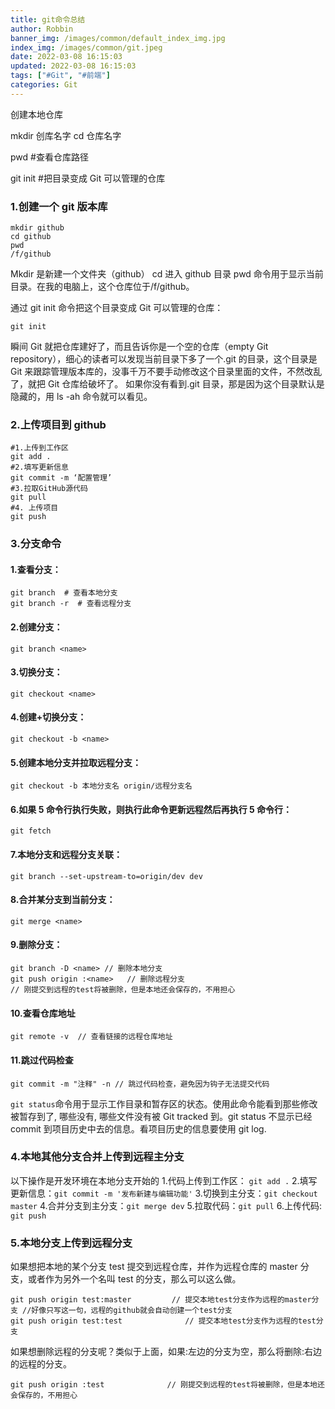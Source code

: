 ```yaml
---
title: git命令总结
author: Robbin
banner_img: /images/common/default_index_img.jpg
index_img: /images/common/git.jpeg
date: 2022-03-08 16:15:03
updated: 2022-03-08 16:15:03
tags: ["#Git", "#前端"]
categories: Git
---
```


创建本地仓库

mkdir 创库名字
cd 仓库名字

pwd #查看仓库路径

git init #把目录变成 Git 可以管理的仓库

### 1.创建一个 git 版本库

```
mkdir github
cd github
pwd
/f/github
```

Mkdir 是新建一个文件夹（github）
cd 进入 github 目录
pwd 命令用于显示当前目录。在我的电脑上，这个仓库位于/f/github。

通过 git init 命令把这个目录变成 Git 可以管理的仓库：

```
git init
```

瞬间 Git 就把仓库建好了，而且告诉你是一个空的仓库（empty Git repository），细心的读者可以发现当前目录下多了一个.git 的目录，这个目录是 Git 来跟踪管理版本库的，没事千万不要手动修改这个目录里面的文件，不然改乱了，就把 Git 仓库给破坏了。
如果你没有看到.git 目录，那是因为这个目录默认是隐藏的，用 ls -ah 命令就可以看见。

### 2.上传项目到 github

```
#1.上传到工作区
git add .
#2.填写更新信息
git commit -m ‘配置管理’
#3.拉取GitHub源代码
git pull
#4. 上传项目
git push
```

### 3.分支命令

#### 1.查看分支：

```
git branch  # 查看本地分支
git branch -r  # 查看远程分支
```

#### 2.创建分支：

```
git branch <name>
```

#### 3.切换分支：

```
git checkout <name>
```

#### 4.创建+切换分支：

```
git checkout -b <name>
```

#### 5.创建本地分支并拉取远程分支：

```
git checkout -b 本地分支名 origin/远程分支名
```

#### 6.如果 5 命令行执行失败，则执行此命令更新远程然后再执行 5 命令行：

```
git fetch
```

#### 7.本地分支和远程分支关联：

```
git branch --set-upstream-to=origin/dev dev
```

#### 8.合并某分支到当前分支：

```
git merge <name>
```

#### 9.删除分支：

```
git branch -D <name> // 删除本地分支
git push origin :<name>   // 删除远程分支
// 刚提交到远程的test将被删除，但是本地还会保存的，不用担心
```

#### 10.查看仓库地址

```
git remote -v  // 查看链接的远程仓库地址
```

#### 11.跳过代码检查

```
git commit -m "注释" -n // 跳过代码检查，避免因为钩子无法提交代码
```

`git status`命令用于显示工作目录和暂存区的状态。使用此命令能看到那些修改被暂存到了, 哪些没有, 哪些文件没有被 Git tracked 到。git status 不显示已经 commit 到项目历史中去的信息。看项目历史的信息要使用 git log.

### 4.本地其他分支合并上传到远程主分支

以下操作是开发环境在本地分支开始的 1.代码上传到工作区： `git add .` 2.填写更新信息：`git commit -m '发布新建与编辑功能'` 3.切换到主分支：`git checkout master` 4.合并分支到主分支：`git merge dev` 5.拉取代码：`git pull` 6.上传代码: `git push`

### 5.本地分支上传到远程分支

如果想把本地的某个分支 test 提交到远程仓库，并作为远程仓库的 master 分支，或者作为另外一个名叫 test 的分支，那么可以这么做。

```
git push origin test:master         // 提交本地test分支作为远程的master分支 //好像只写这一句，远程的github就会自动创建一个test分支
git push origin test:test              // 提交本地test分支作为远程的test分支
```

如果想删除远程的分支呢？类似于上面，如果:左边的分支为空，那么将删除:右边的远程的分支。

```
git push origin :test              // 刚提交到远程的test将被删除，但是本地还会保存的，不用担心
```

